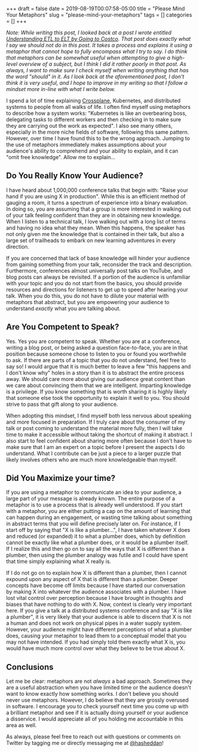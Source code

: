 +++ 
draft = false
date = 2019-08-19T00:07:58-05:00
title = "Please Mind Your Metaphors"
slug = "please-mind-your-metaphors" 
tags = []
categories = []
+++

*Note: While writing this post, I looked back at a post I wrote entitled [Understanding ETL to ELT by Going to Costco](https://danielmangum.com/posts/etl-to-elt/). That post does exactly what I say we should not do in this post. It takes a process and explains it using a metaphor that cannot hope to fully encompass what I try to say. I do think that metaphors can be somewhat useful when attempting to give a high-level overview of a subject, but I think I did it rather poorly in that post. As always, I want to make sure I check myself when writing anything that has the word "should" in it. As I look back at the aforementioned post, I don't think it is very useful, and I hope to improve in my writing so that I follow a mindset more in-line with what I write below.*

I spend a lot of time explaining [Crossplane](https://github.com/crossplaneio/crossplane), Kubernetes, and distributed systems to people from all walks of life. I often find myself using metaphors to describe how a system works: "Kubernetes is like an overbearing boss, delegating tasks to different workers and then checking in to make sure they are carrying out the work as expected". I also see many others, especially in the more niche fields of software, following this same pattern. However, over time I have found this to be the wrong approach. Jumping to the use of metaphors immediately makes assumptions about your audience's ability to comprehend and your ability to explain, and it can "omit free knowledge". Allow me to explain...

## Do You Really Know Your Audience?

I have heard about 1,000,000 conference talks that begin with: "Raise your hand if you are using X in production". While this is an efficient method of gauging a room, it turns a spectrum of experience into a binary evaluation. In doing so, you are assuming that a group is more interested in walking out of your talk feeling confident than they are in obtaining new knowledge. When I listen to a technical talk, I love walking out with a long list of terms and having no idea what they mean. When this happens, the speaker has not only given me the knowledge that is contained in their talk, but also a large set of trailheads to embark on new learning adventures in every direction.

If you are concerned that lack of base knowledge will hinder your audience from gaining something from your talk, reconsider the track and description. Furthermore, conferences almost universally post talks on YouTube, and blog posts can always be revisited. If a portion of the audience is unfamiliar with your topic and you do not start from the basics, you should provide resources and directions for listeners to get up to speed after hearing your talk. When you do this, you do not have to dilute your material with metaphors that abstract, but you are empowering your audience to understand *exactly* what you are talking about.

## Are You Competent to Speak?

Yes. Yes you are competent to speak. Whether you are at a conference, writing a blog post, or being asked a question face-to-face, you are in that position because someone chose to listen to you or found you worthwhile to ask. If there are parts of a topic that you do not understand, feel free to say so! I would argue that it is much better to leave a few "this happens and I don't know why" holes in a story than it is to abstract the entire process away. We should care more about giving our audience great content than we care about convincing them that we are intelligent. Imparting knowledge is a privilege. If you know something that is worth sharing it is highly likely that someone else took the opportunity to explain it well to you. You should strive to pass that gift along to your audience.

When adopting this mindset, I find myself both less nervous about speaking and more focused in preparation. If I truly care about the consumer of my talk or post coming to understand the material more fully, then I will take time to make it accessible without taking the shortcut of making it abstract. I also start to feel confident about sharing more often because I don't have to make sure that I am an expert on a topic before I present the aspects I do understand. What I contribute can be just a piece to a larger puzzle that likely involves others who are much more knowledgeable than myself.

## Did You Maximize your time?

If you are using a metaphor to communicate an idea to your audience, a large part of your message is already known. The entire purpose of a metaphor is to use a process that is already well understood. If you start with a metaphor, you are either putting a cap on the amount of learning that can happen during an engagement, or wasting time talking about something in abstract terms that you will define precisely later on. For instance, if I start off by saying that "X is like a plumber...", I have taken whatever X does and reduced (or expanded) it to what a plumber does, which by definition cannot be exactly like what a plumber does, or it would be a plumber itself. If I realize this and then go on to say all the ways that X is different than a plumber, then using the plumber analogy was futile and I could have spent that time simply explaining what X really is.

If I do not go on to explain how X is different than a plumber, then I cannot expound upon any aspect of X that is different than a plumber. Deeper concepts have become off limits because I have started our conversation by making X into whatever the audience associates with a plumber. I have lost vital control over perception because I have brought in thoughts and biases that have nothing to do with X. Now, context is clearly very important here. If you give a talk at a distributed systems conference and say "X is like a plumber", it is very likely that your audience is able to discern that X is not a human and does not work on physical pipes in a water supply system. However, your audience might have different perceptions of what a plumber does, causing your metaphor to lead them to a conceptual model that you may not have intended. If you had simply told them exactly what X is, you would have much more control over what they believe to be true about X.

## Conclusions

Let me be clear: metaphors are not *always* a bad approach. Sometimes they are a useful abstraction when you have limited time or the audience doesn't want to know exactly how something works. I don't believe you should never use metaphors. However, I do believe that they are grossly overused in software. I encourage you to check yourself next time you come up with a brilliant metaphor and see if it is actually doing yourself or your audience a disservice. I would appreciate all of you holding me accountable in this area as well.

As always, please feel free to reach out with questions or comments on Twitter by tagging me or directly messaging me at [@hasheddan](https://twitter.com/hasheddan)!